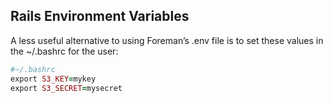 ## Rails Environment Variables


A less useful alternative to using Foreman’s .env file is to set these values in the ~/.bashrc for the user:

```ruby
#~/.bashrc
export S3_KEY=mykey
export S3_SECRET=mysecret

```
